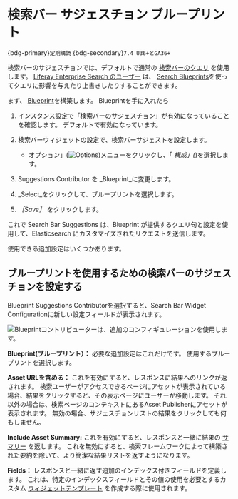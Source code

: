 # 検索バー サジェスチョン ブループリント

{bdg-primary}`定期購読`
{bdg-secondary}`7.4 U36+とGA36+`

検索バーのサジェスチョンでは、デフォルトで通常の [検索バーのクエリ](../search-insights.md) を使用します。 [Liferay Enterprise Search のユーザー](../../liferay-enterprise-search/activating-liferay-enterprise-search.md) は、 [Search Blueprints](../../liferay-enterprise-search/search-experiences/search-blueprints/understanding-search-blueprints.md)を使ってクエリに影響を与えたり上書きしたりすることができます。

まず、 [Blueprint](../../liferay-enterprise-search/search-experiences/search-blueprints/creating-and-managing-search-blueprints.md)を構築します。 Blueprintを手に入れたら

1. インスタンス設定で「検索バーのサジェスチョン」が有効になっていることを確認します。 デフォルトで有効になっています。

1. 検索バーウィジェットの設定で、検索バーサジェストを設定します。
   - オプション」(![Options](../../../images/icon-widget-options.png))メニューをクリックし、「 _構成」(_)を選択します。

1. Suggestions Contributor を _Blueprint_に変更します。

1. _Select_をクリックして、ブループリントを選択します。

1. _［Save］_ をクリックします。

これで Search Bar Suggestions は、Blueprint が提供するクエリ句と設定を使用して、Elasticsearch にカスタマイズされたリクエストを送信します。

使用できる追加設定はいくつかあります。

## ブループリントを使用するための検索バーのサジェスチョンを設定する

Blueprint Suggestions Contributorを選択すると、Search Bar Widget Configurationに新しい設定フィールドが表示されます。

![Blueprintコントリビューターは、追加のコンフィギュレーションを使用します。](./search-bar-suggestions-blueprints/images/01.png)

**Blueprint(ブループリント）：** 必要な追加設定はこれだけです。 使用するブループリントを選択します。

**Asset URLを含める：** これを有効にすると、レスポンスに結果へのリンクが返されます。 検索ユーザーがアクセスできるページにアセットが表示されている場合、結果をクリックすると、その表示ページにユーザーが移動します。 それ以外の場合は、検索ページのコンテキストにあるAsset Publisherにアセットが表示されます。 無効の場合、サジェスチョンリストの結果をクリックしても何もしません。

**Include Asset Summary:** これを有効にすると、レスポンスと一緒に結果の [サマリー](../search-results/search-results-behavior.md#result-summaries) を返します。 これを無効にすると、検索フレームワークによって構築された要約を除いて、より簡潔な結果リストを返すようになります。

**Fields：** レスポンスと一緒に返す追加のインデックス付きフィールドを定義します。 これは、特定のインデックスフィールドとその値の使用を必要とするカスタム [ウィジェットテンプレート](../../../site-building/displaying-content/additional-content-display-options/styling-widgets-with-widget-templates.md#creating-a-widget-template) を作成する際に使用されます。

